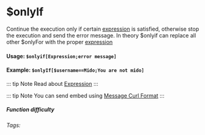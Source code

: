 # $onlyIf
Continue the execution only if certain [expression](../../CodeReferences/ref.expression.md) is satisfied, otherwise stop the execution and send the error message.
In theory $onlyif can replace all other $onlyFor with the proper [expression](../../CodeReferences/ref.expression.md)
#### Usage: `$onlyif[Expression;error message]`

#### Example: `$onlyIf[$username==Mido;You are not mido]`

::: tip Note
Read about [Expression](../../CodeReferences/ref.expression.md)
:::

::: tip Note
You can send embed using [Message Curl Format](../../CodeReferences/ref.message_curl_format.md)
:::

##### Function difficulty <Badge type="warning" text="Medium" vertical="middle" /> 
###### Tags: <Badge type="tip" text="Only If" vertical="middle" /> <Badge type="tip" text="Conditional restriction" vertical="middle" /> <Badge type="tip" text="Only Execute if" vertical="middle" />
